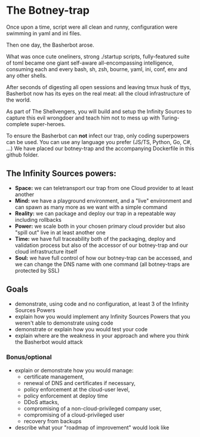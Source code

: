 # The Botney-trap

Once upon a time, script were all clean and runny, configuration were swimming in yaml and ini files. 

Then one day, the Basherbot arose.

What was once cute oneliners, strong ./startup scripts, fully-featured suite of toml became one giant self-aware 
all-encompassing intelligence, consuming each and every bash, sh, zsh, bourne, yaml, ini, conf, env and any other shells.

After seconds of digesting all open sessions and leaving tmux husk of ttys, Basherbot now has its eyes on the real meat: 
all the cloud infrastructure of the world.

As part of The Shellvengers, you will build and setup the Infinity Sources to capture this evil wrongdoer and
teach him not to mess up with Turing-complete super-heroes. 

To ensure the Basherbot can **not** infect our trap, only coding superpowers can be used.
You can use any language you prefer (JS/TS, Python, Go, C#, ...)
We have placed our botney-trap and the accompanying Dockerfile in this github folder. 

## The Infinity Sources powers:
- **Space:** we can teletransport our trap from one Cloud provider to at least another
- **Mind:** we have a playground environment, and a "live" environment and can spawn as many more as we want with a 
  simple command
- **Reality:** we can package and deploy our trap in a repeatable way including rollbacks
- **Power:** we scale both in your chosen primary cloud provider but also "spill out" live in at least another one  
- **Time:** we have full traceability both of the packaging, deploy and validation process but also of the accessor of 
  our botney-trap and our cloud infrastructure itself
- **Soul:** we have full control of how our botney-trap can be accessed, and we can change the DNS name with one command 
  (all botney-traps are protected by SSL)



## Goals
- demonstrate, using code and no configuration, at least 3 of the Infinity Sources Powers
- explain how you would implement any Infinity Sources Powers that you weren't able to demonstrate using code
- demonstrate or explain how you would test your code
- explain where are the weakness in your approach and where you think the Basherbot would attack

### Bonus/optional
 
- explain or demonstrate how you would manage:
  - certificate management, 
  - renewal of DNS and certificates if necessary, 
  - policy enforcement at the cloud-user level,
  - policy enforcement at deploy time
  - DDoS attacks, 
  - compromising of a non-cloud-privileged company user, 
  - compromising of a cloud-privileged user
  - recovery from backups
- describe what your "roadmap of improvement" would look like